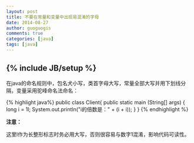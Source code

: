 ```yaml
---
layout: post
title: 不要在常量和变量中出现易混淆的字母
date: 2014-08-27
author: guoguogis
comments: true
categories: [java]
tags: [java]
---
```

{% include JB/setup %}
----------

在java的命名规则中，包名犬小写，类首字母大写，常量全部大写并用下划线分隔，变量采用驼峰命名法命名：

{% highlight java%}
    public class Client{
        public static main (String[] args) {
            long i = 1l;
            System.out.println("i的倍数是：" + (i + i));
        }
    }
{% endhighlight %}


**注意：**

这里l作为长整形标志时务必用大写，否则很容易与数字1混淆，影响代码可读性。
